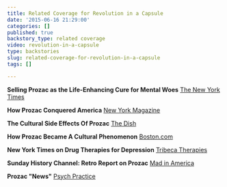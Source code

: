```yaml
---
title: Related Coverage for Revolution in a Capsule
date: '2015-06-16 21:29:00'
categories: []
published: true
backstory_type: related coverage
video: revolution-in-a-capsule
type: backstories
slug: related-coverage-for-revolution-in-a-capsule
tags: []

---
```

**Selling Prozac as the Life-Enhancing Cure for Mental Woes**
[The New York Times](http://www.nytimes.com/2014/09/22/us/selling-prozac-as-the-life-enhancing-cure-for-mental-woes.html)

**How Prozac Conquered America**
[New York Magazine](http://nymag.com/scienceofus/2014/09/how-prozac-conquered-america.html)

**The Cultural Side Effects Of Prozac**
[The Dish](http://dish.andrewsullivan.com/2014/10/10/the-cultural-side-effects-of-prozac/)

**How Prozac Became A Cultural Phenomenon**
[Boston.com](http://www.boston.com/health/2014/09/22/how-prozac-became-cultural-phenomenon/WhjHDHOuEMxtylhfW8ZLsN/video.html)

**New York Times on Drug Therapies for Depression**
[Tribeca Therapies](http://tribecatherapy.com/2293/new-york-times-drug-therapies-depression/)

**Sunday History Channel: Retro Report on Prozac**
[Mad in America](http://www.madinamerica.com/2014/10/sunday-history-channel-retro-report-prozac/)

**Prozac "News"**
[Psych Practice](http://psychpracticemd.blogspot.com/2014/09/prozac-news.html)

